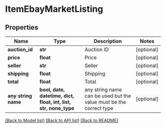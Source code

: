 # ItemEbayMarketListing


## Properties
Name | Type | Description | Notes
------------ | ------------- | ------------- | -------------
**auction_id** | **str** | Auction ID | [optional] 
**price** | **float** | Price | [optional] 
**seller** | **str** | Seller | [optional] 
**shipping** | **float** | Shipping | [optional] 
**total** | **float** | Total | [optional] 
**any string name** | **bool, date, datetime, dict, float, int, list, str, none_type** | any string name can be used but the value must be the correct type | [optional]

[[Back to Model list]](../README.md#documentation-for-models) [[Back to API list]](../README.md#documentation-for-api-endpoints) [[Back to README]](../README.md)


